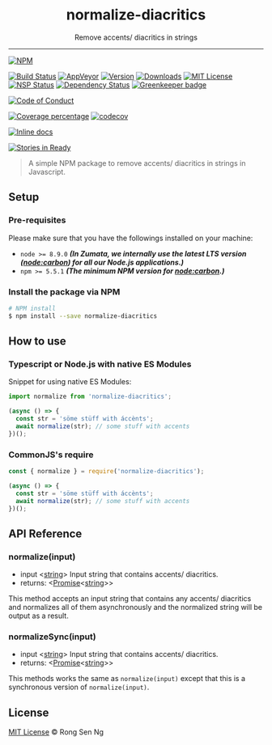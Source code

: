 <div align="center" style="text-align: center;">
  <h1 style="border-bottom: none;">normalize-diacritics</h1>

  <p>Remove accents/ diacritics in strings</p>
</div>

<hr />

[![NPM][nodei-badge]][nodei-url]

[![Build Status][travis-badge]][travis-url]
[![AppVeyor][appveyor-badge]][appveyor-url]
[![Version][version-badge]][version-url]
[![Downloads][downloads-badge]][downloads-url]
[![MIT License][mit-license-badge]][mit-license-url]
[![NSP Status][nsp-badge]][nsp-url]
[![Dependency Status][daviddm-badge]][daviddm-url]
[![Greenkeeper badge][greenkeeper-badge]][greenkeeper-url]

[![Code of Conduct][coc-badge]][coc-url]

[![Coverage percentage][coveralls-badge]][coveralls-url]
[![codecov][codecov-badge]][codecov-url]

<!-- [![Codacy Badge][codacy-badge]][codacy-url] -->
[![Inline docs][inch-badge]][inch-url]
<!-- [![codebeat badge][codebeat-badge]][codebeat-url] -->

[![Stories in Ready][waffle-badge]][waffle-url]

> A simple NPM package to remove accents/ diacritics in strings in Javascript.

## Setup

### Pre-requisites

Please make sure that you have the followings installed on your machine:

- `node >= 8.9.0` ___(In Zumata, we internally use the latest LTS version ([node:carbon][node-releases-url]) for all our Node.js applications.)___
- `npm >= 5.5.1` ___(The minimum NPM version for [node:carbon][node-releases-url].)___

### Install the package via NPM

```sh
# NPM install
$ npm install --save normalize-diacritics
```

## How to use

### Typescript or Node.js with native ES Modules

Snippet for using native ES Modules:

```ts
import normalize from 'normalize-diacritics';

(async () => {
  const str = 'söme stüff with áccènts';
  await normalize(str); // some stuff with accents
})();
```

### CommonJS's require

```js
const { normalize } = require('normalize-diacritics');

(async () => {
  const str = 'söme stüff with áccènts';
  await normalize(str); // some stuff with accents
})();
```

## API Reference

### normalize(input)

 - input <[string][string-mdn-url]> Input string that contains accents/ diacritics.
 - returns: <[Promise][promise-mdn-url]<[string][string-mdn-url]>>

This method accepts an input string that contains any accents/ diacritics and normalizes all of them asynchronously and the normalized string will be output as a result.

### normalizeSync(input)

 - input <[string][string-mdn-url]> Input string that contains accents/ diacritics.
 - returns: <[Promise][promise-mdn-url]<[string][string-mdn-url]>>

This methods works the same as `normalize(input)` except that this is a synchronous version of `normalize(input)`.

## License

[MIT License](http://motss.mit-license.org/) © Rong Sen Ng

[node-releases-url]: https://nodejs.org/en/download/releases
[string-mdn-url]: https://developer.mozilla.org/en-US/docs/Web/JavaScript/Reference/Global_Objects/String
[promise-mdn-url]: https://developer.mozilla.org/en-US/docs/Web/JavaScript/Reference/Global_Objects/Promise

[nodei-badge]: https://nodei.co/npm/normalize-diacritics.png?downloads=true&downloadRank=true&stars=true

[travis-badge]: https://img.shields.io/travis/rust-lang/rust.svg?style=flat-square
[appveyor-badge]: https://ci.appveyor.com/api/projects/status/g3n1hhl18w3crcrb?svg=true

[version-badge]: https://img.shields.io/npm/v/delvery.svg?style=flat-square
[downloads-badge]: https://img.shields.io/npm/dm/delvery.svg?style=flat-square
[mit-license-badge]: https://img.shields.io/github/license/mashape/apistatus.svg?style=flat-square
[nsp-badge]: https://nodesecurity.io/orgs/motss/projects/92a9a3b3-c0c8-4172-917d-f1c7e0d5ef9f/badge
[daviddm-badge]: https://img.shields.io/david/expressjs/express.svg?style=flat-square
[greenkeeper-badge]: https://badges.greenkeeper.io/motss/normalize-diacritics.svg

[coc-badge]: https://img.shields.io/badge/code%20of-conduct-ff69b4.svg?style=flat-square

[coveralls-badge]: https://coveralls.io/repos/github/Zumata/normalize-diacritics/badge.svg?branch=master
[codecov-badge]: https://codecov.io/gh/Zumata/normalize-diacritics/branch/master/graph/badge.svg

[codacy-badge]: https://api.codacy.com/project/badge/Grade/c84a41b8422245058a8c1acd17fd7e23
[inch-badge]: http://inch-ci.org/github/zumata/normalize-diacritics.svg?branch=master
[codebeat-badge]: https://codebeat.co/badges/8a0eb7c1-b944-41b1-ad87-5f0bd392873b

[waffle-badge]: https://badge.waffle.io/Zumata/normalize-diacritics.png?label=ready&title=Ready



[nodei-url]: https://nodei.co/npm/normalize-diacritics/

[travis-url]: https://travis-ci.org/motss/normalize-diacritics
[appveyor-url]: https://ci.appveyor.com/project/motss/normalize-diacritics/branch/master
[version-url]: https://npmjs.org/package/normalize-diacritics
[downloads-url]: http://www.npmtrends.com/normalize-diacritics
[mit-license-url]: https://github.com/Zumata/normalize-diacritics/blob/master/LICENSE
[nsp-url]: https://nodesecurity.io/orgs/motss/projects/02e1b52b-3dc8-4fcf-aa91-8676541b4348
[daviddm-url]: https://david-dm.org/motss/normalize-diacritics
[greenkeeper-url]: https://greenkeeper.io/

[coc-url]: https://github.com/Zumata/normalize-diacritics/blob/master/CODE_OF_CONDUCT.md

[coveralls-url]: https://coveralls.io/github/motss/normalize-diacritics?branch=master
[codecov-url]: https://codecov.io/gh/motss/normalize-diacritics

[inch-url]: http://inch-ci.org/github/motss/normalize-diacritics

[waffle-url]: https://waffle.io/motss/normalize-diacritics?utm_source=badge
